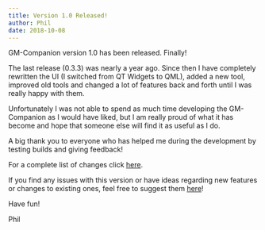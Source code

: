 ```yaml
---
title: Version 1.0 Released!
author: Phil
date: 2018-10-08
---
```


GM-Companion version 1.0 has been released. Finally!

The last release (0.3.3) was nearly a year ago. Since then I have completely rewritten the UI (I switched from QT Widgets to QML), added a new tool, improved old tools and changed a lot of features back and forth until I was really happy with them.

Unfortunately I was not able to spend as much time developing the GM-Companion as I would have liked, but I am really proud of what it has become and hope that someone else will find it as useful as I do.

A big thank you to everyone who has helped me during the development by testing builds and giving feedback!

For a complete list of changes click [here](https://github.com/PhilInTheGaps/GM-Companion/wiki/Changelog).

If you find any issues with this version or have ideas regarding new features or changes to existing ones, feel free to suggest them [here](https://github.com/PhilInTheGaps/GM-Companion/issues)!

Have fun!

Phil
